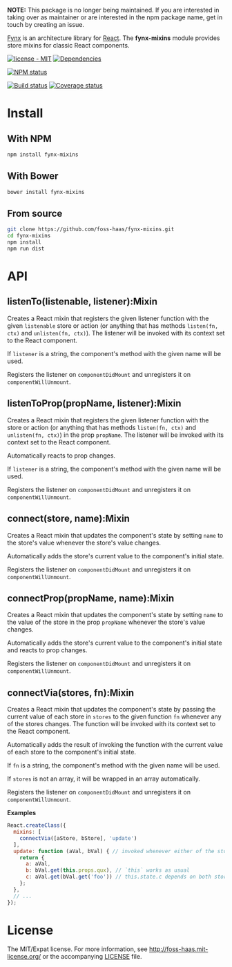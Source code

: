 **NOTE:** This package is no longer being maintained. If you are interested in taking over as maintainer or are interested in the npm package name, get in touch by creating an issue.

[Fynx](http://foss-haas.github.io/fynx) is an architecture library for [React](http://facebook.github.io/react). The **fynx-mixins** module provides store mixins for classic React components.

[![license - MIT](https://img.shields.io/npm/l/fynx-mixins.svg?style=flat-square)](http://foss-haas.mit-license.org) [![Dependencies](https://img.shields.io/david/foss-haas/fynx-mixins.svg?style=flat-square)](https://david-dm.org/foss-haas/fynx-mixins)

[![NPM status](https://nodei.co/npm/fynx-mixins.png?compact=true)](https://www.npmjs.com/package/fynx-mixins)

[![Build status](https://img.shields.io/travis/foss-haas/fynx-mixins.svg?style=flat-square)](https://travis-ci.org/foss-haas/fynx-mixins) [![Coverage status](https://img.shields.io/coveralls/foss-haas/fynx-mixins.svg?style=flat-square)](https://coveralls.io/r/foss-haas/fynx-mixins?branch=master)

# Install

## With NPM

```sh
npm install fynx-mixins
```

## With Bower

```sh
bower install fynx-mixins
```

## From source

```sh
git clone https://github.com/foss-haas/fynx-mixins.git
cd fynx-mixins
npm install
npm run dist
```

# API

## listenTo(listenable, listener):Mixin

Creates a React mixin that registers the given listener function with the given `listenable` store or action (or anything that has methods `listen(fn, ctx)` and `unlisten(fn, ctx)`). The listener will be invoked with its context set to the React component.

If `listener` is a string, the component's method with the given name will be used.

Registers the listener on `componentDidMount` and unregisters it on `componentWillUnmount`.

## listenToProp(propName, listener):Mixin

Creates a React mixin that registers the given listener function with the store or action (or anything that has methods `listen(fn, ctx)` and `unlisten(fn, ctx)`) in the prop `propName`. The listener will be invoked with its context set to the React component.

Automatically reacts to prop changes.

If `listener` is a string, the component's method with the given name will be used.

Registers the listener on `componentDidMount` and unregisters it on `componentWillUnmount`.

## connect(store, name):Mixin

Creates a React mixin that updates the component's state by setting `name` to the store's value whenever the store's value changes.

Automatically adds the store's current value to the component's initial state.

Registers the listener on `componentDidMount` and unregisters it on `componentWillUnmount`.

## connectProp(propName, name):Mixin

Creates a React mixin that updates the component's state by setting `name` to the value of the store in the prop `propName` whenever the store's value changes.

Automatically adds the store's current value to the component's initial state and reacts to prop changes.

Registers the listener on `componentDidMount` and unregisters it on `componentWillUnmount`.

## connectVia(stores, fn):Mixin

Creates a React mixin that updates the component's state by passing the current value of each store in `stores` to the given function `fn` whenever any of the stores changes. The function will be invoked with its context set to the React component.

Automatically adds the result of invoking the function with the current value of each store to the component's initial state.

If `fn` is a string, the component's method with the given name will be used.

If `stores` is not an array, it will be wrapped in an array automatically.

Registers the listener on `componentDidMount` and unregisters it on `componentWillUnmount`.

**Examples**

```js
React.createClass({
  mixins: [
    connectVia([aStore, bStore], 'update')
  ],
  update: function (aVal, bVal) { // invoked whenever either of the stores changes
    return {
      a: aVal,
      b: bVal.get(this.props.qux), // `this` works as usual
      c: aVal.get(bVal.get('foo')) // this.state.c depends on both stores
    };
  },
  // ...
});
```

# License

The MIT/Expat license. For more information, see http://foss-haas.mit-license.org/ or the accompanying [LICENSE](https://github.com/foss-haas/fynx-mixins/blob/master/LICENSE) file.
